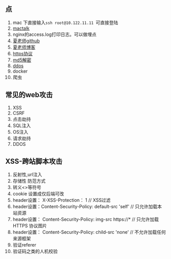 ## 点
1. mac 下直接输入`ssh root@10.122.11.11 `可直接登陆
2. [mactalk](http://macshuo.com/?p=676)
3. nginx的access.log打印日志。可以做埋点
4. [夏老师github](https://github.com/su37josephxia/frontend-basic)
5. [夏老师博客](https://www.josephxia.com//)
6. [https协议](https://www.techug.com/post/https-ssl-tls.html)
7. [md5解密](https://www.cmd5.com/)
8. [ddos](http://www.ruanyifeng.com/blog/2018/06/ddos.html)
9. docker
10. 爬虫

## 常见的web攻击

1. XSS
2. CSRF
3. 点击劫持
4. SQL注入
5. OS注入
6. 请求劫持
7. DDOS

## XSS-跨站脚本攻击
1. 反射性,url注入
2. 存储性
 防范方式
 1. 转义<>等符号
 2. cookie 设置成仅后端可改
 3. header设置： X-XSS-Protection： 1 // XSS过滤
 4. header设置：Content-Security-Policy: default-src 'self' // 只允许加载本站资源
 5. header设置： Content-Security-Policy: img-src https://* // 只允许加载 HTTPS 协议图片
 6. header设置： Content-Security-Policy: child-src 'none' // 不允许加载任何来源框架
 7. 验证referer
 8. 验证码之类的人机校验